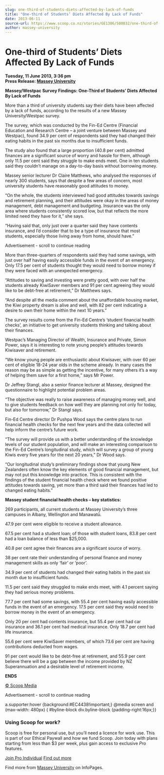 ```yaml
---
slug: one-third-of-students-diets-affected-by-lack-of-funds
title: "One-third of Students’ Diets Affected By Lack of Funds"
date: 2013-06-11
source-url: https://www.scoop.co.nz/stories/GE1306/S00032/one-third-of-students-diets-affected-by-lack-of-funds.htm
author: massey-university
---
```

One-third of Students’ Diets Affected By Lack of Funds
======================================================

**Tuesday, 11 June 2013, 3:36 pm**  
**Press Release: [Massey University](https://info.scoop.co.nz/Massey_University)**

**Massey/Westpac Survey Findings: One-Third of Students’ Diets Affected By Lack of Funds**

More than a third of university students say their diets have been affected by a lack of funds, according to the results of a new Massey University/Westpac survey.

The survey, which was conducted by the Fin-Ed Centre (Financial Education and Research Centre – a joint venture between Massey and Westpac), found 34.9 per cent of respondents said they had changed their eating habits in the past six months due to insufficient funds.

The study also found that a large proportion (40.8 per cent) admitted finances are a significant source of worry and hassle for them, although only 11.5 per cent said they struggle to make ends meet. One in ten students said they couldn’t manage on a day-to-day basis without borrowing money.

Massey senior lecturer Dr Claire Matthews, who analysed the responses of nearly 300 students, says that despite a few areas of concern, most university students have reasonably good attitudes to money.

“On the whole, the students interviewed had good attitudes towards savings and retirement planning, and their attitudes were okay in the areas of money management, debt management and budgeting. Insurance was the only area where students consistently scored low, but that reflects the more limited need they have for it,” she says.

“Having said that, only just over a quarter said they have contents insurance, and I’d consider that to be a type of insurance that most students, especially those living away from home, should have.”

Advertisement - scroll to continue reading





More than three-quarters of respondents said they had some savings, with just over half having easily accessible funds in the event of an emergency. Only 17.5 per cent of students thought they would need to borrow money if they were faced with an unexpected emergency.

“Attitudes to saving and investing were pretty good, with over half the students already KiwiSaver members and 91 per cent agreeing they would like to be debt-free at retirement,” Dr Matthews says.

“And despite all the media comment about the unaffordable housing market, the Kiwi property dream is alive and well, with 82 per cent indicating a desire to own their home within the next 10 years.”

The survey results come from the Fin-Ed Centre’s ‘student financial health checks’, an initiative to get university students thinking and talking about their finances.

Westpac’s Managing Director of Wealth, Insurance and Private, Simon Power, says it is interesting to note young people’s attitudes towards Kiwisaver and retirement.

“We know young people are enthusiastic about Kiwisaver, with over 60 per cent of eligible 18-24 year olds in the scheme already. In many cases the reason may be as simple as getting the incentive, for many others it’s a way of helping them save for a first home,” says Mr Power.

Dr Jeffrey Stangl, also a senior finance lecturer at Massey, designed the questionnaire to highlight potential problem areas.

“The objective was really to raise awareness of managing money well, and to give students feedback on how well they are planning not only for today, but also for tomorrow,” Dr Stangl says.

Fin-Ed Centre director Dr Pushpa Wood says the centre plans to run financial health checks for the next few years and the data collected will help inform the centre’s future work.

“The survey will provide us with a better understanding of the knowledge levels of our student population, and will make an interesting comparison to the Fin-Ed Centre’s longitudinal study, which will survey a group of young Kiwis every five years for the next 20 years,” Dr Wood says.

“Our longitudinal study’s preliminary findings show that young New Zealanders often know the key elements of good financial management, but may not put this knowledge into practice. This is consistent with the findings of the student financial health check where we found positive attitudes towards saving, yet more than a third said their finances had led to changed eating habits.”

**Massey student financial health checks – key statistics:**

269 participants, all current students at Massey University’s three campuses in Albany, Wellington and Manawatū.

47.9 per cent were eligible to receive a student allowance.

67.5 per cent had a student loan; of those with student loans, 83.8 per cent had a loan balance of less than $25,000.

40.8 per cent agree their finances are a significant source of worry.

38 per cent rate their understanding of personal finance and money management skills as only ‘fair’ or ‘poor’.

34.9 per cent of students had changed their eating habits in the past six month due to insufficient funds.

11.5 per cent said they struggled to make ends meet, with 4.1 percent saying they had serious money problems.

77.7 per cent had some savings, with 55.4 per cent having easily accessible funds in the event of an emergency. 17.5 per cent said they would need to borrow money in the event of an emergency.

Only 20 per cent had contents insurance, but 55.4 per cent had car insurance and 36.1 per cent had medical insurance. Only 18.7 per cent had life insurance.

55.6 per cent were KiwiSaver members, of which 73.6 per cent are having contributions deducted from wages.

91 per cent would like to be debt-free at retirement, and 55.9 per cent believe there will be a gap between the income provided by NZ Superannuation and a desirable level of retirement income.

**ENDS**

[© Scoop Media](http://www.scoop.co.nz/about/terms.html)  

Advertisement - scroll to continue reading



a.supporter:hover {background:#EC4438!important;} @media screen and (max-width: 480px) { #byline-block div.byline-block {padding-right:16px;}}

### Using Scoop for work?

Scoop is free for personal use, but you’ll need a licence for work use. This is part of our Ethical Paywall and how we fund Scoop. Join today with plans starting from less than $3 per week, plus gain access to exclusive _Pro_ features.  
  
[Join Pro Individual](https://pro.scoop.co.nz/Individual/?from=ProIn24) [Find out more](https://pro.scoop.co.nz/using-scoop-for-work/?from=ProIn24)

Find more from [Massey University](https://info.scoop.co.nz/Massey_University) on InfoPages.